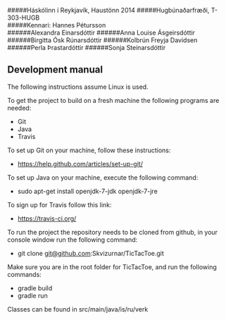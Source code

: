 #####Háskólinn í Reykjavík, Haustönn 2014
#####Hugbúnaðarfræði, T-303-HUGB    
#####Kennari: Hannes Pétursson
<br>
######Alexandra Einarsdóttir
######Anna Louise Ásgeirsdóttir
######Birgitta Ósk Rúnarsdóttir
######Kolbrún Freyja Davidsen     
######Perla Þrastardóttir
######Sonja Steinarsdóttir

Development manual
---------------

The following instructions assume Linux is used. 

To get the project to build on a fresh machine the following programs are needed:

  * Git
  * Java
  * Travis

To set up Git on your machine, follow these instructions: 

  * https://help.github.com/articles/set-up-git/

To set up Java on your machine, execute the following command:
  
  * sudo apt-get install openjdk-7-jdk openjdk-7-jre

To sign up for Travis follow this link:

  * https://travis-ci.org/

To run the project the repository needs to be cloned from github, in your console window run the following command:

  * git clone git@github.com:Skvizurnar/TicTacToe.git

Make sure you are in the root folder for TicTacToe, and run the following commands:

  * gradle build
  * gradle run

Classes can be found in src/main/java/is/ru/verk
